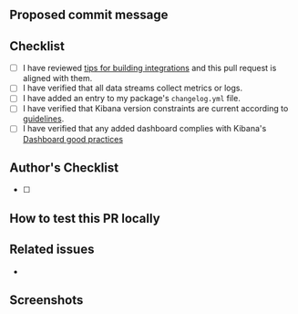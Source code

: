 <!-- Type of change
Please label this PR with one of the following labels, depending on the scope of your change:
- Bug
- Enhancement
- Breaking change
- Deprecation
-->

## Proposed commit message

<!-- Mandatory
Explain here the changes you made on the PR.

Please explain:

- WHAT: patterns used, algorithms implemented, design architecture, message processing, etc.
- WHY:  the rationale/motivation for the changes

This text will be pasted into the squash dialog when the change is committed and will be
a long term historical record of the change to help future contributors understand the
change, please help them by making it clear and comprehensive, they may be you.

If the commit title is adequate to describe both of these things, The text here may be omitted
or replaced with "See title". The title of the PR will be used as the commit message title when
the merge is made and the "See title" marker will be removed if present.

The text here and the PR title will be subject to the PR review process.
-->

## Checklist

- [ ] I have reviewed [tips for building integrations](https://github.com/elastic/integrations/blob/main/docs/tips_for_building_integrations.md) and this pull request is aligned with them.
- [ ] I have verified that all data streams collect metrics or logs.
- [ ] I have added an entry to my package's `changelog.yml` file.
- [ ] I have verified that Kibana version constraints are current according to [guidelines](https://github.com/elastic/elastic-package/blob/master/docs/howto/stack_version_support.md#when-to-update-the-condition).
- [ ] I have verified that any added dashboard complies with Kibana's [Dashboard good practices](https://docs.elastic.dev/ux-guidelines/data-viz/dashboard-good-practices) 

## Author's Checklist

<!-- Recommended
Add a checklist of things that are required to be reviewed in order to have the PR approved
-->
- [ ] 

## How to test this PR locally

<!-- Recommended
Explain here how this PR will be tested by the reviewer: commands, dependencies, steps, etc.
-->

## Related issues

<!-- Recommended
Link related issues below. Insert the issue link or reference after the word "Closes" if merging this should automatically close it.

- Closes #123
- Relates #123
- Requires #123
- Supersedes #123
-->
- 

## Screenshots

<!-- Optional
Add here screenshots presenting:
- Kibana UI forms presenting configuration options exposed by the integration
- dashboards with collected metrics or logs
-->
